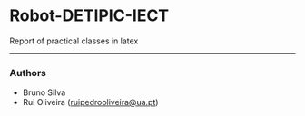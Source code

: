 # Robot-DETIPIC-IECT

Report of practical classes in latex

---
### Authors
* Bruno Silva
* Rui Oliveira (ruipedrooliveira@ua.pt)

